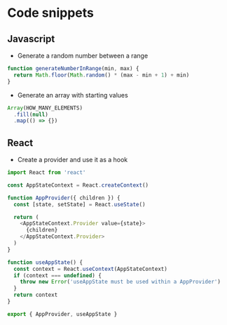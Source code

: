 # Code snippets

## Javascript

- Generate a random number between a range

```javascript
function generateNumberInRange(min, max) {
  return Math.floor(Math.random() * (max - min + 1) + min)
}
```

- Generate an array with starting values

```javascript
Array(HOW_MANY_ELEMENTS)
  .fill(null)
  .map(() => {})
```

## React

- Create a provider and use it as a hook

```javascript
import React from 'react'

const AppStateContext = React.createContext()

function AppProvider({ children }) {
  const [state, setState] = React.useState()

  return (
    <AppStateContext.Provider value={state}>
      {children}
    </AppStateContext.Provider>
  )
}

function useAppState() {
  const context = React.useContext(AppStateContext)
  if (context === undefined) {
    throw new Error('useAppState must be used within a AppProvider')
  }
  return context
}

export { AppProvider, useAppState }
```
